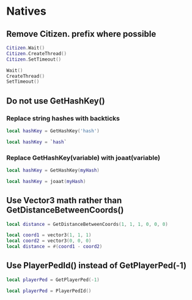 # Natives

## Remove Citizen. prefix where possible
```lua title="BAD"
Citizen.Wait()
Citizen.CreateThread()
Citizen.SetTimeout()
```
```lua title="GOOD"
Wait()
CreateThread()
SetTimeout()
```

## Do not use GetHashKey()

### Replace string hashes with backticks
```lua title="BAD"
local hashKey = GetHashKey('hash')
```
```lua title="GOOD"
local hashKey = `hash`
```

### Replace GetHashKey(variable) with joaat(variable)
```lua title="BAD"
local hashKey = GetHashKey(myHash)
```
```lua title="GOOD"
local hashKey = joaat(myHash)
```

## Use Vector3 math rather than GetDistanceBetweenCoords()
```lua title="BAD"
local distance = GetDistanceBetweenCoords(1, 1, 1, 0, 0, 0)
```
```lua title="GOOD"
local coord1 = vector3(1, 1, 1)
local coord2 = vector3(0, 0, 0)
local distance = #(coord1 - coord2)
```

## Use PlayerPedId() instead of GetPlayerPed(-1)
```lua title="BAD"
local playerPed = GetPlayerPed(-1)
```
```lua title="GOOD"
local playerPed = PlayerPedId()
```
